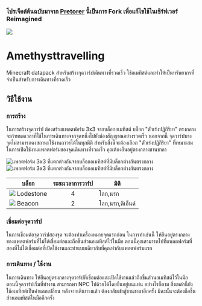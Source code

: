 ### โปรเจ็คต์ต้นฉบับมาจาก [Pretorer](https://github.com/Pretorer) นี้เป็นการ Fork เพื่อแก้ไขใช้ในเซิร์ฟเวอร์ Reimagined
<a href = "https://github.com/Pretorer">
  <img src = "https://cdn.discordapp.com/attachments/1001387513543409725/1032505245550522428/39985339_1.jpg"/>
</a>


# Amethysttravelling
Minecraft datapack สำหรับสร้างจุดวาร์ปเดินทางที่รวดเร็ว ใช้อเมทิสต์และทำให้เป็นทรัพยากรที่จำเป็นสำหรับการเดินทางที่รวดเร็ว

## วิธีใช้งาน
### การสร้าง
ในการสร้างจุดวาร์ป ต้องสร้างแพลตฟอร์ม 3x3 จากบล็อกอเมทิสต์
บล็อก "ตัวเร่งปฏิกิริยา" ตรงกลางจะกำหนดเวลาที่ใช้ในการเดินทางจากจุดหนึ่งไปยังช่องสัญญาณอย่างรวดเร็ว
นอกจากนี้ จุดวาร์ปบางจุดไม่สามารถคงสถานะใช้งานถาวรได้ในทุกมิติ
สำหรับสิ่งนี้จะต้องเลือก "ตัวเร่งปฏิกิริยา" ที่เหมาะสม
ในการเปิดใช้งานแพลตฟอร์มของจุดเดินทางที่รวดเร็ว คุณต้องยืนอยู่ตรงกลางชานชาลา

![แพลตฟอร์ม 3x3 ที่แตกต่างกันจากบล็อกอเมทิสต์ที่มีบล็อกต่างกันตรงกลาง](https://cdn.discordapp.com/attachments/1001387513543409725/1032512255616614451/lodestore_basic.gif)
![แพลตฟอร์ม 3x3 ที่แตกต่างกันจากบล็อกอเมทิสต์ที่มีบล็อกต่างกันตรงกลาง](https://cdn.discordapp.com/attachments/1001387513543409725/1032512256191238194/beacon_advan.gif)

บล็อก       | ระยะเวลาการวาร์ป                      | มิติ
------------|:----------------------------------:|-----------
![](https://cdn.discordapp.com/attachments/1001387513543409725/1032513627204358144/lodestone.png) Lodestone   | 4                                 | โลก,นรก
![](https://cdn.discordapp.com/attachments/1001387513543409725/1032513627749621780/beacon.png) Beacon      | 2                                 | โลก,นรก,ดิเอ็นด์


### เชื่อมต่อจุดวาร์ป
ในการเชื่อมต่อจุดวาร์ปสองจุด จะต้องทำเครื่องหมายจุดแรกก่อน ในการทำเช่นนี้ ให้ยืนอยู่ตรงกลางของแพลตฟอร์มที่ไม่ได้เชื่อมต่อและถือชิ้นส่วนอเมทิสต์ไว้ในมือ ตอนนี้คุณสามารถไปที่แพลตฟอร์มที่สองที่ไม่ได้เชื่อมต่อที่เปิดใช้งานและทำแบบเดียวกับที่คุณทำกับแพลตฟอร์มแรก


### การเดินทาง / ใช้งาน
ในการเดินทาง ให้ยืนอยู่ตรงกลางจุดวาร์ปที่เชื่อมต่อและเปิดใช้งานแล้วถือชิ้นส่วนอเมทิสต์ไว้ในมือ ตอนนี้จุดวาร์ปเริ่มที่ทำงาน
สามารถพา NPC ไปด้วยได้โดยยืนอยู่บนแท่น อย่างไรก็ตาม สิ่งเหล่านี้ยังใช้อเมทิสต์เป็นค่าแลกเปลี่ยน
หลังจากเดินทางแล้ว ต้องกลับเข้าสู่ชานชาลาอีกครั้ง มิฉะนั้นจะต้องถือชิ้นส่วนอเมทิสต์ในมืออีกครั้ง

